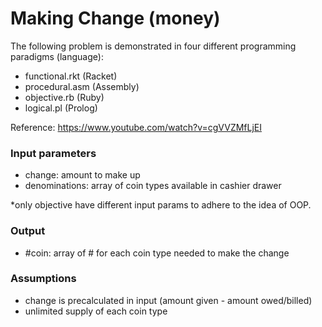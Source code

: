 # Making Change (money)

The following problem is demonstrated in four different programming paradigms (language):
- functional.rkt (Racket)
- procedural.asm (Assembly)
- objective.rb (Ruby)
- logical.pl (Prolog)

Reference: https://www.youtube.com/watch?v=cgVVZMfLjEI 


### Input parameters
- change: amount to make up
- denominations: array of coin types available in cashier drawer

*only objective have different input params to adhere to the idea of OOP.

### Output
- #coin: array of # for each coin type needed to make the change

### Assumptions
- change is precalculated in input (amount given - amount owed/billed)
- unlimited supply of each coin type